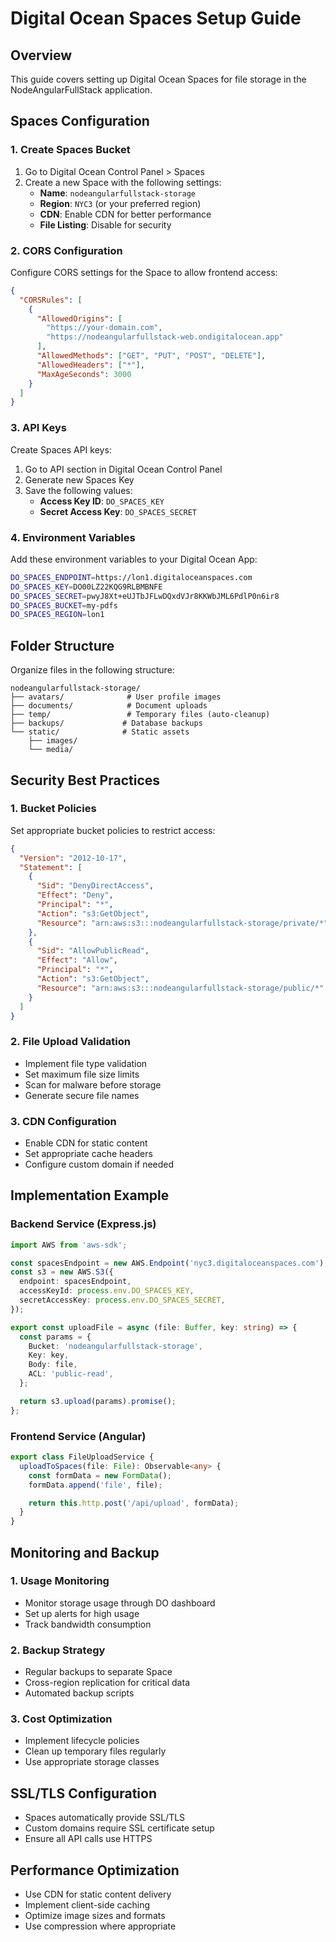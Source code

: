# Digital Ocean Spaces Setup Guide

## Overview

This guide covers setting up Digital Ocean Spaces for file storage in the NodeAngularFullStack
application.

## Spaces Configuration

### 1. Create Spaces Bucket

1. Go to Digital Ocean Control Panel > Spaces
2. Create a new Space with the following settings:
   - **Name**: `nodeangularfullstack-storage`
   - **Region**: `NYC3` (or your preferred region)
   - **CDN**: Enable CDN for better performance
   - **File Listing**: Disable for security

### 2. CORS Configuration

Configure CORS settings for the Space to allow frontend access:

```json
{
  "CORSRules": [
    {
      "AllowedOrigins": [
        "https://your-domain.com",
        "https://nodeangularfullstack-web.ondigitalocean.app"
      ],
      "AllowedMethods": ["GET", "PUT", "POST", "DELETE"],
      "AllowedHeaders": ["*"],
      "MaxAgeSeconds": 3000
    }
  ]
}
```

### 3. API Keys

Create Spaces API keys:

1. Go to API section in Digital Ocean Control Panel
2. Generate new Spaces Key
3. Save the following values:
   - **Access Key ID**: `DO_SPACES_KEY`
   - **Secret Access Key**: `DO_SPACES_SECRET`

### 4. Environment Variables

Add these environment variables to your Digital Ocean App:

```bash
DO_SPACES_ENDPOINT=https://lon1.digitaloceanspaces.com
DO_SPACES_KEY=DO00LZ22KQG9RLBMBNFE
DO_SPACES_SECRET=pwyJ8Xt+eUJTbJFLwDQxdVJr8KKWbJML6PdlP0n6ir8
DO_SPACES_BUCKET=my-pdfs
DO_SPACES_REGION=lon1
```

## Folder Structure

Organize files in the following structure:

```
nodeangularfullstack-storage/
├── avatars/              # User profile images
├── documents/            # Document uploads
├── temp/                 # Temporary files (auto-cleanup)
├── backups/             # Database backups
└── static/              # Static assets
    ├── images/
    └── media/
```

## Security Best Practices

### 1. Bucket Policies

Set appropriate bucket policies to restrict access:

```json
{
  "Version": "2012-10-17",
  "Statement": [
    {
      "Sid": "DenyDirectAccess",
      "Effect": "Deny",
      "Principal": "*",
      "Action": "s3:GetObject",
      "Resource": "arn:aws:s3:::nodeangularfullstack-storage/private/*"
    },
    {
      "Sid": "AllowPublicRead",
      "Effect": "Allow",
      "Principal": "*",
      "Action": "s3:GetObject",
      "Resource": "arn:aws:s3:::nodeangularfullstack-storage/public/*"
    }
  ]
}
```

### 2. File Upload Validation

- Implement file type validation
- Set maximum file size limits
- Scan for malware before storage
- Generate secure file names

### 3. CDN Configuration

- Enable CDN for static content
- Set appropriate cache headers
- Configure custom domain if needed

## Implementation Example

### Backend Service (Express.js)

```typescript
import AWS from 'aws-sdk';

const spacesEndpoint = new AWS.Endpoint('nyc3.digitaloceanspaces.com');
const s3 = new AWS.S3({
  endpoint: spacesEndpoint,
  accessKeyId: process.env.DO_SPACES_KEY,
  secretAccessKey: process.env.DO_SPACES_SECRET,
});

export const uploadFile = async (file: Buffer, key: string) => {
  const params = {
    Bucket: 'nodeangularfullstack-storage',
    Key: key,
    Body: file,
    ACL: 'public-read',
  };

  return s3.upload(params).promise();
};
```

### Frontend Service (Angular)

```typescript
export class FileUploadService {
  uploadToSpaces(file: File): Observable<any> {
    const formData = new FormData();
    formData.append('file', file);

    return this.http.post('/api/upload', formData);
  }
}
```

## Monitoring and Backup

### 1. Usage Monitoring

- Monitor storage usage through DO dashboard
- Set up alerts for high usage
- Track bandwidth consumption

### 2. Backup Strategy

- Regular backups to separate Space
- Cross-region replication for critical data
- Automated backup scripts

### 3. Cost Optimization

- Implement lifecycle policies
- Clean up temporary files regularly
- Use appropriate storage classes

## SSL/TLS Configuration

- Spaces automatically provide SSL/TLS
- Custom domains require SSL certificate setup
- Ensure all API calls use HTTPS

## Performance Optimization

- Use CDN for static content delivery
- Implement client-side caching
- Optimize image sizes and formats
- Use compression where appropriate
